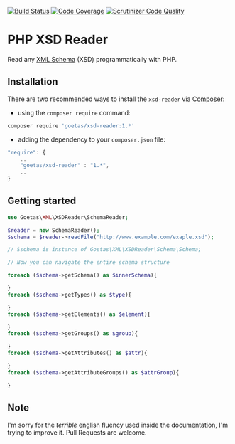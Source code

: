 [![Build Status](https://travis-ci.org/goetas/xsd-reader.svg?branch=master)](https://travis-ci.org/goetas/xsd-reader)
[![Code Coverage](https://scrutinizer-ci.com/g/goetas/xsd-reader/badges/coverage.png?b=master)](https://scrutinizer-ci.com/g/goetas/xsd-reader/?branch=master)
[![Scrutinizer Code Quality](https://scrutinizer-ci.com/g/goetas/xsd-reader/badges/quality-score.png?b=master)](https://scrutinizer-ci.com/g/goetas/xsd-reader/?branch=master)


PHP XSD Reader
==============

Read any [XML Schema](http://www.w3.org/XML/Schema) (XSD) programmatically with PHP.


Installation
------------

There are two recommended ways to install the `xsd-reader` via [Composer](https://getcomposer.org/):

* using the ``composer require`` command:

```bash
composer require 'goetas/xsd-reader:1.*'
```

* adding the dependency to your ``composer.json`` file:

```js
"require": {
    ..
    "goetas/xsd-reader" : "1.*",
    ..
}
```
Getting started
---------------

```php
use Goetas\XML\XSDReader\SchemaReader;

$reader = new SchemaReader();
$schema = $reader->readFile("http://www.example.com/exaple.xsd");

// $schema is instance of Goetas\XML\XSDReader\Schema\Schema;

// Now you can navigate the entire schema structure

foreach ($schema->getSchema() as $innerSchema){

}
foreach ($schema->getTypes() as $type){

}
foreach ($schema->getElements() as $element){

}
foreach ($schema->getGroups() as $group){

}
foreach ($schema->getAttributes() as $attr){

}
foreach ($schema->getAttributeGroups() as $attrGroup){

}


```

Note
----

I'm sorry for the *terrible* english fluency used inside the documentation, I'm trying to improve it. 
Pull Requests are welcome.
